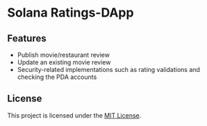 # Solana Ratings-DApp 

## Features

- Publish movie/restaurant review
- Update an existing movie review
- Security-related implementations such as rating validations and checking the PDA accounts


## License

This project is licensed under the [MIT License](LICENSE).
